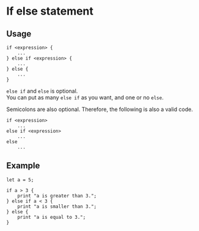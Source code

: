 # If else statement

## Usage
```
if <expression> {
    ...
} else if <expression> {
    ...
} else {
    ...
}
```
``else if`` and ``else`` is optional. \
You can put as many ``else if`` as you want, and one or no ``else``. 

Semicolons are also optional. Therefore, the following is also a valid code.
```
if <expression>
    ...
else if <expression>
    ...
else
    ...
```

## Example
```
let a = 5;

if a > 3 {
    print "a is greater than 3.";
} else if a < 3 {
    print "a is smaller than 3.";
} else {
    print "a is equal to 3.";
}
```
